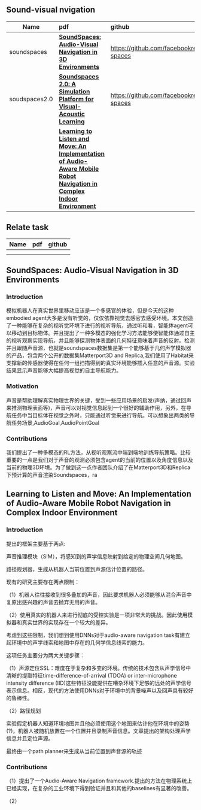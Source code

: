 ## Sound-visual nvigation

| Name          | pdf                                                          | github                                           |
| ------------- | :----------------------------------------------------------- | :----------------------------------------------- |
| soundspaces   | [**SoundSpaces: Audio-Visual Navigation in 3D Environments**](https://scontent-hkg4-2.xx.fbcdn.net/v/t39.8562-6/10000000_225707052822142_3554026592703488763_n.pdf?_nc_cat=100&ccb=1-7&_nc_sid=ad8a9d&_nc_ohc=IycUF2sAw5kAX_fXrtY&_nc_ht=scontent-hkg4-2.xx&oh=00_AT-0SXodwx2wCx_UrfeW8Tl-5abiG5LFjQzz_DJ0sr0DXA&oe=62D592BC) | https://github.com/facebookresearch/sound-spaces |
| soudspaces2.0 | [**Soundspaces 2.0: A Simulation Platform for Visual-Acoustic Learning**](https://arxiv.org/pdf/2206.08312.pdf) | https://github.com/facebookresearch/sound-spaces |
|               | [**Learning to Listen and Move: An Implementation of Audio-Aware Mobile Robot Navigation in Complex Indoor Environment**](https://github.com/yyf17/awesome-embodied-intelligent/blob/main/Learning_to_Listen_and_Move_An_Implementation_of_Audio-Aware_Mobile_Robot_Navigation_in_Complex_Indoor_Environment.pdf) |                                                  |

## Relate task

| Name | pdf  | github |
| ---- | ---- | ------ |
|      |      |        |
|      |      |        |





## SoundSpaces: Audio-Visual Navigation in 3D Environments

### Introduction

模拟机器人在真实世界里移动应该是一个多感官的体验，但是今天的这种embodied agent大多是没有听觉的，仅仅依靠视觉去感官去感受环境。本文创造了一种能够在复杂的视听觉环境下进行的视听导航，通过听和看，智能体agent可以移动到目标物体。并且提出了一种多模态的强化学习方法能够使智能体通过自主的视听观察实现导航，并且能够探测物体表面的几何特征意味着声音的反射。检测并且跟随声音源，也就是soundspaces数据集是第一个能够基于几何声学模拟器的产品，包含两个公开的数据集Matterport3D and Replica,我们使用了Habitat来支撑新的传感器使得在任何一组扫描得到的真实环境能够插入任意的声音源。实验结果显示声音能够大幅提高视觉的自主导航能力。

### Motivation

声音是帮助理解真实物理世界的关键，受到一些应用场景的启发(声纳，通过回声来推测物理表面等)，声音可以对视觉信息起到一个很好的辅助作用，另外，在导航任务中当目标体在视觉之外时，只能通过听觉来进行导航。可以想象出两类的导航任务场景,AudioGoal,AudioPointGoal

### Contributions

我们提出了一种多模态的RL方法，从视听观察流中端到端地训练导航策略。比较重要的一点是我们对于声音的观测必须包含agent的当前的位置以及角度信息以及当前的物理3D环境。为了做到这一点作者团队介绍了在Matterport3D和Replica下预计算的声音渲染Soundspaces，ra



## Learning to Listen and Move: An Implementation of Audio-Aware Mobile Robot Navigation in Complex Indoor Environment

### Introduction

提出的框架主要基于两点: 

声音推理模块（SIM），将感知到的声学信息映射到给定的物理空间几何地图。

路径规划器，生成从机器人当前位置到声源估计位置的路径。

现有的研究主要存在两点限制：

（1）机器人往往接收到很多叠加的声音，因此要求机器人必须能够从混合声音中复原出感兴趣的声音去抛弃无用的声音。

（2）使用真实的机器人来进行彻底的受控实验是一项非常大的挑战。因此使用模拟器和真实世界的实现存在一个较大的差异。

考虑到这些限制，我们想到使用DNNs对于audio-aware navigation task有建立起环境中的声学线索和地图中存在的几何学信息线索的能力。

这项任务主要分为两大关键步骤：

（1）声源定位SSL：难度在于复杂和多变的环境。传统的技术包含从声学信号中清晰的提取特征time-difference-of-arrival (TDOA) or inter-microphone intensity difference (IID)这些特征没能提供在嘈杂环境下足够的远处的声学信号表示信息。相反，现代的方法使用DNNs对于环境中的背景噪声以及回声具有较好的鲁棒性。

（2）路径规划

实验假定机器人知道环境地图并且他必须使用这个地图来估计他在环境中的姿势(?)，机器人被随机放置在一个位置并且录制声音信息。文章提出的架构处理声学信息并且定位声源。

最终由一个path planner来生成从当前位置到声音源的轨迹

### Contributions

（1）提出了一个Audio-Aware Navigation framework.提出的方法在物理系统上已经实现，在复杂的工业环境下得到验证并且和其他的baselines有显著的改善。

（2）

